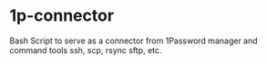 # 1p-connector
Bash Script to serve as a connector from 1Password manager and command tools ssh, scp, rsync sftp, etc.
